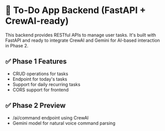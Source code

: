 # 🧠 To-Do App Backend (FastAPI + CrewAI-ready)

This backend provides RESTful APIs to manage user tasks. It's built with FastAPI and ready to integrate CrewAI and Gemini for AI-based interaction in Phase 2.

## ✅ Phase 1 Features
- CRUD operations for tasks
- Endpoint for today's tasks
- Support for daily recurring tasks
- CORS support for frontend

## ✅ Phase 2 Preview
- /ai/command endpoint using CrewAI
- Gemini model for natural voice command parsing
